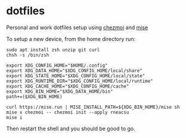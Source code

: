 # dotfiles

Personal and work dotfiles setup using [chezmoi](https://www.chezmoi.io/) and [mise](https://mise.jdx.dev/)

To setup a new device, from the home directory run:

```shell
sudo apt install zsh unzip git curl
chsh -s /bin/zsh

export XDG_CONFIG_HOME="$HOME/.config"
export XDG_DATA_HOME="$XDG_CONFIG_HOME/local/share"
export XDG_STATE_HOME="$XDG_CONFIG_HOME/local/state"
export XDG_RUNTIME_DIR="$XDG_CONFIG_HOME/local/runtime"
export XDG_CACHE_HOME="$XDG_CONFIG_HOME/cache"
export XDG_BIN_HOME="$XDG_DATA_HOME/bin"
path+=($XDG_BIN_HOME)

curl https://mise.run | MISE_INSTALL_PATH=${XDG_BIN_HOME}/mise sh
mise x chezmoi -- chezmoi init --apply rneacsu
mise i
```

Then restart the shell and you should be good to go.
